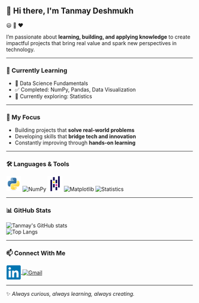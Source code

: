 ## 👋 Hi there, I'm Tanmay Deshmukh  

😃 👊 ❤  

I’m passionate about **learning, building, and applying knowledge** to create impactful projects that bring real value and spark new perspectives in technology.  

---

### 🌱 Currently Learning
- 📘 Data Science Fundamentals  
- ✅ Completed: NumPy, Pandas, Data Visualization  
- 🔄 Currently exploring: Statistics  

---

### 🚀 My Focus
- Building projects that **solve real-world problems**  
- Developing skills that **bridge tech and innovation**  
- Constantly improving through **hands-on learning**  

---

### 🛠️ Languages & Tools  

<p align="left">
  <img src="https://raw.githubusercontent.com/devicons/devicon/master/icons/python/python-original.svg" alt="Python" width="40" height="40"/>
  <img src="https://raw.githubusercontent.com/numpy/numpy/main/branding/icons/numpylogo.svg" alt="NumPy" width="40" height="40"/>
  <img src="https://raw.githubusercontent.com/devicons/devicon/master/icons/pandas/pandas-original.svg" alt="Pandas" width="40" height="40"/>
  <img src="https://upload.wikimedia.org/wikipedia/commons/8/84/Matplotlib_icon.svg" alt="Matplotlib" width="40" height="40"/>
  <img src="https://img.icons8.com/external-flat-juicy-fish/60/000000/external-statistics-data-science-flat-flat-juicy-fish.png" alt="Statistics" width="40" height="40"/>
</p>

---

### 📊 GitHub Stats  
![Tanmay's GitHub stats](https://github-readme-stats.vercel.app/api?username=Deshvan11&show_icons=true&theme=tokyonight)  
![Top Langs](https://github-readme-stats.vercel.app/api/top-langs/?username=Deshvan11&layout=compact&theme=tokyonight)  

---

### 📫 Connect With Me  

<p align="left">
  <a href="https://www.linkedin.com/in/tanmay-deshmukh-367a07259" target="blank">
    <img align="center" src="https://raw.githubusercontent.com/devicons/devicon/master/icons/linkedin/linkedin-original.svg" alt="LinkedIn" width="40" height="40"/>
  </a>
  <a href="mailto:tndeshmukh11@gmail.com" target="blank">
    <img align="center" src="https://upload.wikimedia.org/wikipedia/commons/4/4e/Gmail_Icon.png" alt="Gmail" width="40" height="40"/>
  </a>
</p>

---

✨ *Always curious, always learning, always creating.*  

